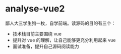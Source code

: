 # analyse-vue2

鄙人大三学生狗一枚，自学前端。读源码的目的有三个：

- 技术栈目前主要围绕 vue
- 提升对 vue 的理解，让自己能够更充分利用起来 vue
- 面试准备，提升自己源码阅读能力
